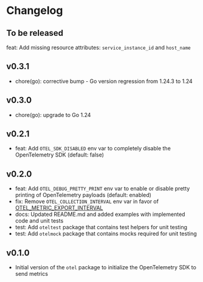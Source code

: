 # Changelog

## To be released

feat: Add missing resource attributes: `service_instance_id` and `host_name`

## v0.3.1

* chore(go): corrective bump - Go version regression from 1.24.3 to 1.24

## v0.3.0

* chore(go): upgrade to Go 1.24

## v0.2.1

- feat: Add `OTEL_SDK_DISABLED` env var to completely disable the OpenTelemetry SDK (default: false)

## v0.2.0

- feat: Add `OTEL_DEBUG_PRETTY_PRINT` env var to enable or disable pretty printing of OpenTelemetry payloads (default: enabled)
- fix: Remove `OTEL_COLLECTION_INTERVAL` env var in favor of [OTEL_METRIC_EXPORT_INTERVAL](https://github.com/open-telemetry/opentelemetry-go/blob/a9cbc3d8dec7be22c7d3691ca1755f25c1702a1d/sdk/metric/env.go#L17)
- docs: Updated README.md and added examples with implemented code and unit tests
- test: Add `oteltest` package that contains test helpers for unit testing
- test: Add `otelmock` package that contains mocks required for unit testing

## v0.1.0

- Initial version of the `otel` package to initialize the OpenTelemetry SDK to send metrics
